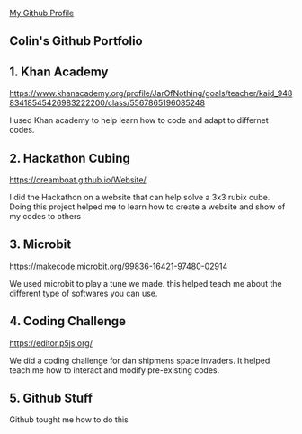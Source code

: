 [My Github Profile](https://github.com/hablum "Colin's Github profile")

## Colin's Github Portfolio


## 1. Khan Academy

https://www.khanacademy.org/profile/JarOfNothing/goals/teacher/kaid_94883418545426983222200/class/5567865196085248

I used Khan academy to help learn how to code and adapt to differnet codes.

## 2. Hackathon Cubing

https://creamboat.github.io/Website/

I did the Hackathon on a website that can help solve a 3x3 rubix cube. Doing this project helped me to learn how to create a website and show of my codes to others

## 3. Microbit

https://makecode.microbit.org/99836-16421-97480-02914

We used microbit to play a tune we made. this helped teach me about the different type of softwares you can use.

## 4. Coding Challenge

https://editor.p5js.org/

We did a coding challenge for dan shipmens space invaders. It helped teach me how to interact and modify pre-existing codes.

## 5. Github Stuff

Github tought me how to do this
